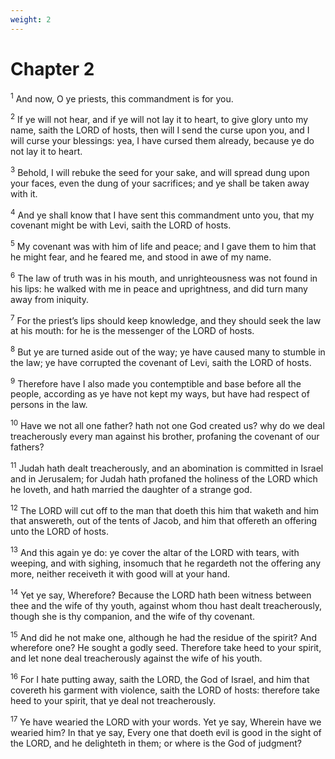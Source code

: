 ```yaml
---
weight: 2
---
```


# Chapter 2

<sup>1</sup> And now, O ye priests, this commandment is for you. 

<sup>2</sup> If ye will not hear, and if ye will not lay it to heart, to give glory unto my name, saith the LORD of hosts, then will I send the curse upon you, and I will curse your blessings: yea, I have cursed them already, because ye do not lay it to heart. 

<sup>3</sup> Behold, I will rebuke the seed for your sake, and will spread dung upon your faces, even the dung of your sacrifices; and ye shall be taken away with it. 

<sup>4</sup> And ye shall know that I have sent this commandment unto you, that my covenant might be with Levi, saith the LORD of hosts. 

<sup>5</sup> My covenant was with him of life and peace; and I gave them to him that he might fear, and he feared me, and stood in awe of my name. 

<sup>6</sup> The law of truth was in his mouth, and unrighteousness was not found in his lips: he walked with me in peace and uprightness, and did turn many away from iniquity. 

<sup>7</sup> For the priest’s lips should keep knowledge, and they should seek the law at his mouth: for he is the messenger of the LORD of hosts. 

<sup>8</sup> But ye are turned aside out of the way; ye have caused many to stumble in the law; ye have corrupted the covenant of Levi, saith the LORD of hosts. 

<sup>9</sup> Therefore have I also made you contemptible and base before all the people, according as ye have not kept my ways, but have had respect of persons in the law. 

<sup>10</sup> Have we not all one father? hath not one God created us? why do we deal treacherously every man against his brother, profaning the covenant of our fathers? 

<sup>11</sup> Judah hath dealt treacherously, and an abomination is committed in Israel and in Jerusalem; for Judah hath profaned the holiness of the LORD which he loveth, and hath married the daughter of a strange god. 

<sup>12</sup> The LORD will cut off to the man that doeth this him that waketh and him that answereth, out of the tents of Jacob, and him that offereth an offering unto the LORD of hosts. 

<sup>13</sup> And this again ye do: ye cover the altar of the LORD with tears, with weeping, and with sighing, insomuch that he regardeth not the offering any more, neither receiveth it with good will at your hand. 

<sup>14</sup> Yet ye say, Wherefore? Because the LORD hath been witness between thee and the wife of thy youth, against whom thou hast dealt treacherously, though she is thy companion, and the wife of thy covenant. 

<sup>15</sup> And did he not make one, although he had the residue of the spirit? And wherefore one? He sought a godly seed. Therefore take heed to your spirit, and let none deal treacherously against the wife of his youth. 

<sup>16</sup> For I hate putting away, saith the LORD, the God of Israel, and him that covereth his garment with violence, saith the LORD of hosts: therefore take heed to your spirit, that ye deal not treacherously. 

<sup>17</sup> Ye have wearied the LORD with your words. Yet ye say, Wherein have we wearied him? In that ye say, Every one that doeth evil is good in the sight of the LORD, and he delighteth in them; or where is the God of judgment? 


